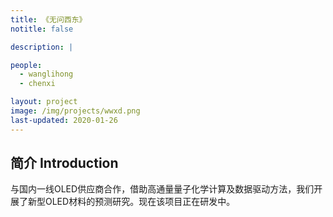 ```yaml
---
title: 《无问西东》
notitle: false

description: |

people:
  - wanglihong
  - chenxi

layout: project
image: /img/projects/wwxd.png
last-updated: 2020-01-26
---
```


## 简介 Introduction

与国内一线OLED供应商合作，借助高通量量子化学计算及数据驱动方法，我们开展了新型OLED材料的预测研究。现在该项目正在研发中。

